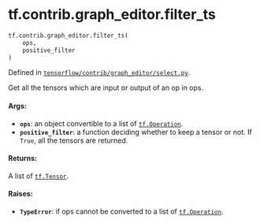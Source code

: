<div itemscope itemtype="http://developers.google.com/ReferenceObject">
<meta itemprop="name" content="tf.contrib.graph_editor.filter_ts" />
<meta itemprop="path" content="Stable" />
</div>

# tf.contrib.graph_editor.filter_ts

``` python
tf.contrib.graph_editor.filter_ts(
    ops,
    positive_filter
)
```



Defined in [`tensorflow/contrib/graph_editor/select.py`](/code/stable/tensorflow/contrib/graph_editor/select.py).

Get all the tensors which are input or output of an op in ops.

#### Args:

* <b>`ops`</b>: an object convertible to a list of <a href="../../../tf/Operation.md"><code>tf.Operation</code></a>.
* <b>`positive_filter`</b>: a function deciding whether to keep a tensor or not.
    If `True`, all the tensors are returned.

#### Returns:

A list of <a href="../../../tf/Tensor.md"><code>tf.Tensor</code></a>.

#### Raises:

* <b>`TypeError`</b>: if ops cannot be converted to a list of <a href="../../../tf/Operation.md"><code>tf.Operation</code></a>.